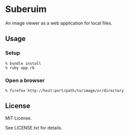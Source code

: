 # Suberuim

An image viewer as a web application for local files.

## Usage

### Setup

```
% bundle install
% ruby app.rb
```

### Open a browser

```
% firefox http://host:port/path/to/image/or/directory
```

## License

MIT License.

See LICENSE.txt for details.
